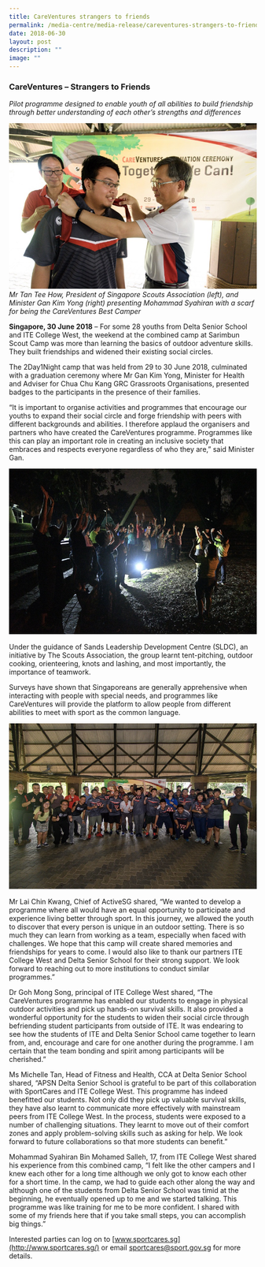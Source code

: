 ```yaml
---
title: CareVentures strangers to friends
permalink: /media-centre/media-release/careventures-strangers-to-friends/
date: 2018-06-30
layout: post
description: ""
image: ""
---
```

### **CareVentures – Strangers to Friends**

_Pilot programme designed to enable youth of all abilities to build friendship through better understanding of each other’s strengths and differences_

![](/images/Media%20Centre/Media%20Release/2018/June/Mr%20Tan%20Tee%20How%20Mohammad%20Syahiran%20CareVentures%20Best%20Camper%20and%20Minister%20Gan%20Kim%20Yong.jpeg)
_Mr Tan Tee How, President of Singapore Scouts Association (left), and Minister Gan Kim Yong (right) presenting Mohammad Syahiran with a scarf for being the CareVentures Best Camper_

**Singapore, 30 June 2018** – For some 28 youths from Delta Senior School and ITE College West, the weekend at the combined camp at Sarimbun Scout Camp was more than learning the basics of outdoor adventure skills. They built friendships and widened their existing social circles.

The 2Day1Night camp that was held from 29 to 30 June 2018, culminated with a graduation ceremony where Mr Gan Kim Yong, Minister for Health and Adviser for Chua Chu Kang GRC Grassroots Organisations, presented badges to the participants in the presence of their families.

“It is important to organise activities and programmes that encourage our youths to expand their social circle and forge friendship with peers with different backgrounds and abilities. I therefore applaud the organisers and partners who have created the CareVentures programme. Programmes like this can play an important role in creating an inclusive society that embraces and respects everyone regardless of who they are,” said Minister Gan.

![](/images/Media%20Centre/Media%20Release/2018/June/CareVentures%20Campfire.jpeg)

Under the guidance of Sands Leadership Development Centre (SLDC), an initiative by The Scouts Association, the group learnt tent-pitching, outdoor cooking, orienteering, knots and lashing, and most importantly, the importance of teamwork.

Surveys have shown that Singaporeans are generally apprehensive when interacting with people with special needs, and programmes like CareVentures will provide the platform to allow people from different abilities to meet with sport as the common language.

![](/images/Media%20Centre/Media%20Release/2018/June/CareVentures%20graduation%20ceremony%20group%20photo.jpeg)

Mr Lai Chin Kwang, Chief of ActiveSG shared, “We wanted to develop a programme where all would have an equal opportunity to participate and experience living better through sport. In this journey, we allowed the youth to discover that every person is unique in an outdoor setting. There is so much they can learn from working as a team, especially when faced with challenges. We hope that this camp will create shared memories and friendships for years to come. I would also like to thank our partners ITE College West and Delta Senior School for their strong support. We look forward to reaching out to more institutions to conduct similar programmes.”

Dr Goh Mong Song, principal of ITE College West shared, “The CareVentures programme has enabled our students to engage in physical outdoor activities and pick up hands-on survival skills. It also provided a wonderful opportunity for the students to widen their social circle through befriending student participants from outside of ITE. It was endearing to see how the students of ITE and Delta Senior School came together to learn from, and, encourage and care for one another during the programme. I am certain that the team bonding and spirit among participants will be cherished.”

Ms Michelle Tan, Head of Fitness and Health, CCA at Delta Senior School shared, “APSN Delta Senior School is grateful to be part of this collaboration with SportCares and ITE College West. This programme has indeed benefitted our students. Not only did they pick up valuable survival skills, they have also learnt to communicate more effectively with mainstream peers from ITE College West. In the process, students were exposed to a number of challenging situations. They learnt to move out of their comfort zones and apply problem-solving skills such as asking for help. We look forward to future collaborations so that more students can benefit.”

Mohammad Syahiran Bin Mohamed Salleh, 17, from ITE College West shared his experience from this combined camp, “I felt like the other campers and I knew each other for a long time although we only got to know each other for a short time. In the camp, we had to guide each other along the way and although one of the students from Delta Senior School was timid at the beginning, he eventually opened up to me and we started talking. This programme was like training for me to be more confident. I shared with some of my friends here that if you take small steps, you can accomplish big things.”

Interested parties can log on to [www.sportcares.sg](http://www.sportcares.sg/) or email [sportcares@sport.gov.sg](https://www.sportsingapore.gov.sg/Newsroom/Media-Releases/2018/6/CareVentures-Strangers-to-friends#) for more details.